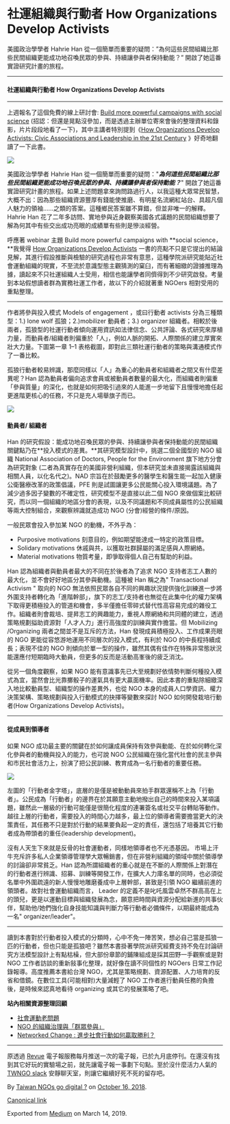 社運組織與行動者 How Organizations Develop Activists
============================================

美國政治學學者 Hahrie Han 從一個簡單而重要的疑問：”為何這些民間組織比那些民間組織更能成功地召喚民眾的參與、持續讓參與者保持動能？” 開啟了她這番實證研究計畫的旅程。

* * *

#### 社運組織與行動者 How Organizations Develop Activists

* * *

上週報名了這個免費的線上研討會: [Build more powerful campaigns with social science](https://powerlabs.io/people-powered-campaign-training/build-more-powerful-campaigns-with-social-science) (招認：但還是晃點沒參加，而是透過主辦單位寄來會後的整理資料和錄影，片片段段地看了一下)，其中主講者特別提到《[How Organizations Develop Activists: Civic Associations and Leadership in the 21st Century](https://global.oup.com/academic/product/how-organizations-develop-activists-9780199336777?cc=tw&lang=en&) 》好奇地翻讀了一下此書。

![](https://cdn-images-1.medium.com/max/800/1*ZGgWIlT_nkySsq7vmtDSEQ.jpeg)

美國政治學學者 Hahrie Han 從一個簡單而重要的疑問："**_為何這些民間組織比那些民間組織更能成功地召喚民眾的參與、持續讓參與者保持動能？_**" 開啟了她這番實證研究計畫的旅程。如果上述問題拿來詢問路過行人，以我這種大眾常民智慧，大概不出：因為那些組織資源豐厚有錢能使推磨、有明星名流網紅站台、具超凡個人魅力的領袖……之類的答案。這種鄉民答案雖不算錯，但並非唯一的解釋。 Hahrie Han 花了二年多訪問、實地參與近身觀察美國各式議題的民間組織想要了解為何其中有些交出成功亮眼的成績單有些則是慘淡經營。

呼應著 webinar 主題 Build more powerful campaigns with **social science，**我覺得 [How Organizations Develop Activists](http://How%20Organizations%20Develop%20Activists:%20Civic%20Associations%20and%20Leadership%20in%20the%2021st%20Century) 一書的亮點不只是它提出的結論見解，其進行假設推斷與檢驗的研究過程也非常有意思，這種學院派研究能貼近社會運動組織的現實，不至流於意識型態主觀猜測的窠臼，而有著細緻的證據推理為據，讀起來不只社運組織人士受用，相信也能讓學者同儕得到不少研究啟發。考量到本站假想讀者群為實務社運工作者，故以下的介紹就著重 NGOers 相對受用的重點整理。

* * *

作者將參與投入模式 Models of engagement ，或曰行動者 activists 分為三種類型：1.) lone wolf 孤狼；2.)mobilizer 動員者；3.) organizer 組織者。相較於後兩者，孤狼型的社運行動者傾向運用資訊如法律信念、公共評論、各式研究來厚植力量，而動員者/組織者則偏重於「人」，例如人脈的開拓、人際關係的建立厚實來壯大力量。下圖第一章 1–1 表格截圖，即對此三類社運行動者的策略與溝通模式作了一番比較。

孤狼行動者較易辨識，那麼同樣以「人」為重心的動員者和組織者之間又有什麼差異呢？Han 認為動員者偏向追求會員或被動員者數量的最大化，而組織者則偏重「參與質量」的深化，也就是如何把吸引過來的人能進一步地留下且慢慢地擔任起更進階更核心的任務，不只是充人場舉旗子而已。

![](https://cdn-images-1.medium.com/max/800/1*dgMidpEk3PfnCrsvRmHfxg.png)

#### **動員者/ 組織者**

Han 的研究假設：能成功地召喚民眾的參與、持續讓參與者保持動能的民間組織關鍵點乃在**投入模式的差異。**其研究模型設計中，挑選二個全國型的 NGO 組織 National Association of Doctors, People for the Environment 旗下地方分會為研究對象 (二者為真實存在的美國非營利組織，但本研究並未直接揭露該組織與相關人員，以化名代之)。NAD 宗旨在於鼓勵更多的醫學生和醫生能一起加入健康公衛醫療改革的政策倡議，PFE 則是試圖讓更多公民能關心投入環境議題。為了減少過多因子變數的不確定性，研究模型不是直接以此二個 NGO 來做個案比較研究，而以同一個組織的地區分會的表現，以及不同議題和不同成員屬性的公民組織等兩大控制組合，來觀察辨識就造成功 NGO (分會)經營的條件/原因。

一般民眾會投入參加某 NGO 的動機，不外乎為：

*   Purposive motivations 刻意目的，例如期望能達成一特定的政策目標。
*   Solidary motivations 休戚與共，以獲取社群歸屬的滿足感與人際網絡。
*   Material motivations 物質考量，即爭取得個人自己有幫助的利益。

Han 認為組織者與動員者最大的不同在於後者為了追求 NGO 支持者志工人數的最大化，並不會好好地區分其參與動機。這種被 Han 稱之為" Transactional Activism " 取向的 NGO 無法依照民眾各自不同的興趣狀況提供強化訓練進一步將外圍支持者轉化為「進階幹部」，旗下的志工/支持者也無從在此集中化的權力架構下取得更積極投入的管道和機會，多半僅擔任零碎式替代性高容易完成的雜役工作。組織者則會裁培、提昇志工的興趣能力，重視人際網絡和共同體的建立，透過策略規劃搤助資源對「人才人力」進行高強度的訓練與實作擔當。但 Mobilizing /Organizing 兩者之間並不是互斥的方法，Han 發現成員積極投入、工作成果亮眼的 NGO 更能從容悠游地運用不同層次的投入模式，有利於 NGO 的中長程持續成長；表現不佳的 NGO 則傾向於單一型的操作，雖然其偶有佳作在特殊非常態狀況能還應付短期臨時大動員，但更多的反而是活動高峯後的疲乏消沈。

從另一個角度觀察，如果 NGO 能有意識事先已大至規劃好依情勢判斷何種投入模式為宜，當然會比光靠擲骰子的運氣具有更大贏面機率。因此本書的重點除細緻深入地比較動員型、組織型的操作差異外，也從 NGO 本身的成員人口學資訊、權力決策架構、策略規劃與投入行動模式的抉擇等變數來探討 NGO 如何開發栽培行動者(How Organizations Develop Activists)。

* * *

#### **從成員到領導者**

如果 NGO 成功最主要的關鍵在於如何讓成員保持有效參與動能、在於如何轉化深化參與者的動機與投入的能力，也可說 NGO 公民組織在強化當代社會的民主參與和市民社會活力上，扮演了把公民訓練、教育成為一名行動者的重要任務。

![](https://cdn-images-1.medium.com/max/600/1*3srRV16dCbWePctZjYRv9w.png)

左圖的「行動者金字塔」，底層的是僅是被動動員來拍手群眾還稱不上為「行動者」。公民成為「行動者」的邊界在於其願意主動地撥出自己的時間來投入某項議題，雖然此一層級的行動可能僅是很簡化程度的連署簽名或社交平台轉貼等動作。越往上層的行動者，需要投入的時間心力越多，最上位的領導者需要擔當更大的決策責任，其任務不只是對於行動的結果要負起一定的責任，還包括了培養其它行動者成為帶頭者的重任(leadership development)。

沒有人天生下來就是反骨的社會運動者，同樣地領導者也不光憑基因。 市場上汗牛充斥許多私人企業領導管理學大眾暢銷書，但在非營利組織的領域中關於領導學的討論卻非常貧乏。Han 認為所謂組織者的重心就是在不斷的人際關係上對潛在的行動者進行辨識、招募、訓練等開發工作，在擴大人力庫名單的同時，也必須從名單中外圍疏遠的新人慢慢地雕磨養成中上層幹部，甚致是引領 NGO 繼續前進的領頭者。故對社會運動組織而言， Leader 的定義不是叱吒風雲卓然不群高高在上的頭兒，更是以運動目標與組織發展為念，願意把時間與資源分配給新進的共事伙伴，幫助他/她們強化自身技能知識與判斷力等行動者必備條件，以期最終能成為一名" organizer/leader"。

* * *

讀到本書對於行動者投入模式的分類時，心中不免一陣苦笑，想必自己當是孤狼一匹的行動者，但也只能是孤狼吧？雖然本書掛著學院派研究經費支持不免在討論研究方法模型設計上有點枯橾，但大部份章節的鋪陳組成是採其田野一手觀察或是對 NGO 工作者訪談的重新敍事化整理，就好像在讀不同個性的 NGOers 日常工作記錄報導。高度推薦本書給台灣 NGO，尤其是策略規劃、資源配置、人力培育的反省和借鏡。在數位工具(可能相對)大量減輕了 NGO 工作者進行動員任務的負擔後，是時候來認真地看待 organizing 或其它的發展策略了吧。

**站內相關資源整理回顧**

*   [社會運動老問題](https://to.twngo.xyz/2xWFbuG)
*   [NGO 的組織治理與「群眾參與」](https://to.twngo.xyz/2Ig5V2R)
*   [Networked Change : 進步社會行動如何贏取勝利？](https://to.twngo.xyz/2gt0HzY)

* * *

原透過 [Revue](https://medium.com/u/1fc52b87a3ab) 電子報服務每月推送一次的電子報，已於九月底停刊。在還沒有找到其它好玩的實驗場之前，就先讓電子報一事劃下句點。至於沒什麼活力人氣的 [TWNGO slack](http://to.twngo.xyz/2tHrRtj) 安靜聊天室，則讓它繼續好死不死的留存吧。

By [Taiwan NGOs go digital ?](https://medium.com/@twngo) on [October 16, 2018](https://medium.com/p/8e851dedf9c3).

[Canonical link](https://medium.com/@twngo/how-organizations-develop-activists-8e851dedf9c3)

Exported from [Medium](https://medium.com) on March 14, 2019.
